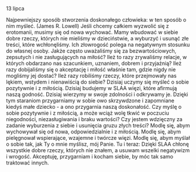 13 lipca

Najpewniejszy sposób stworzenia doskonałego człowieka: w ten sposób o nim myśleć. (James R. Lowell)
 Jeśli chcemy całkiem wyzwolić się z erotomanii, musimy się od nowa wychować. Mamy wbudować w siebie dobre rzeczy, których nie mieliśmy w dzieciństwie, a wyburzyć i usunąć złe treści, które wchłonęliśmy. Ich złowrogość polega na negatywnym stosunku do własnej osoby. Jakże często uważaliśmy się za bezwartościowych, zepsutych i nie zasługujących na miłość? Ileż to razy zrywaliśmy relacje, w których obdarzano nas szacunkiem, uznaniem, dobrem i przyjaźnią? Ileż razy dobijaliśmy się o akceptację i miłość właśnie tam, gdzie nigdy nie mogliśmy jej dostać? Ileż razy robiliśmy rzeczy, które przejmowały nas lękiem, wstydem i nienawiścią do siebie? Dzisiaj uczymy się myśleć o sobie pozytywnie i z miłością. Dzisiaj budujemy w SLAA więzi, które afirmują naszą godność. Dzisiaj wierzymy w swoje zdolności i odkrywamy je. Dzięki tym staraniom przygarniamy w sobie owo skrzywdzone i zapomniane kiedyś małe dziecko - a ono przygarnia naszą doskonałość.
 Czy myślę o sobie pozytywnie i z miłością, a może wciąż wolę tkwić w poczuciu niegodności, niezasługiwania i braku wartości? Czy jestem wdzięczny za zadanie wyburzenia z siebie i usunięcia gruzu złych treści?
 Modlę się, abym wychowywał się od nowa, odpowiedzialnie i z miłością. Modlę się, abym pielęgnował wspierające, wzajemne i twórcze więzi. Modlę się, abym myślał o sobie tak, jak Ty o mnie myślisz, mój Panie.
 Tu i teraz: Dzięki SLAA chłonę wszystkie dobre rzeczy, których nie znałem, a usuwam wszelki negatywizm i wrogość. Akceptuję, przygarniam i kocham siebie, by móc tak samo traktować innych.
